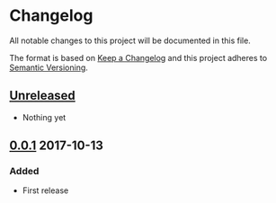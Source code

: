 # Changelog
All notable changes to this project will be documented in this file.

The format is based on [Keep a Changelog](http://keepachangelog.com/)
and this project adheres to [Semantic Versioning](http://semver.org/).

## [Unreleased]
- Nothing yet

## [0.0.1] 2017-10-13
### Added
- First release 

[Unreleased]: https://github.com/HopefulLlama/LogoCanvasJS/compare/v0.0.1...HEAD
[0.0.1]: https://github.com/HopefulLlama/LogoCanvasJS/compare/v279f4126ac4998704b9673ffe3dea328a002aca9...v0.0.1